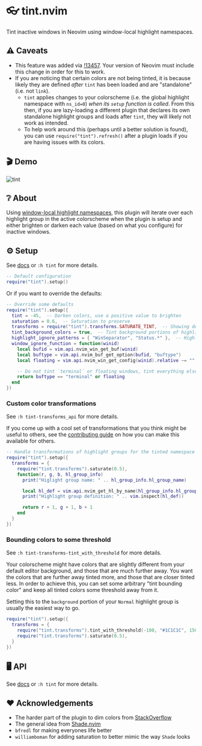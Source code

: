 # :eyeglasses: tint.nvim

Tint inactive windows in Neovim using window-local highlight namespaces.

## :warning: Caveats

- This feature was added via [!13457](https://github.com/neovim/neovim/pull/13457). Your version of Neovim must include this change in order for this to work.
- If you are noticing that certain colors are not being tinted, it is because likely they are defined _after_ `tint` has been loaded and are "standalone" (i.e. not `link`).
  - `tint` applies changes to your colorscheme (i.e. the global highlight namespace with `ns_id=0`) _when its `setup` function is called_. From this then, if you are lazy-loading a different plugin that declares its own standalone highlight groups and loads after `tint`, they will likely not work as intended.
  - To help work around this (perhaps until a better solution is found), you can use `require("tint").refresh()` after a plugin loads if you are having issues with its colors.

## :clapper: Demo

![tint](https://user-images.githubusercontent.com/31262046/188242698-3588074d-176b-4926-834f-ab9cf6302cd2.gif)

## :grey_question: About

Using [window-local highlight namespaces](https://github.com/neovim/neovim/pull/13457), this plugin will iterate
over each highlight group in the active colorscheme when the plugin is setup and either brighten or darken each
value (based on what you configure) for inactive windows.

## :gear: Setup

See [docs](DOC.md) or `:h tint` for more details.

```lua
-- Default configuration
require("tint").setup()
```

Or if you want to override the defaults:

```lua
-- Override some defaults
require("tint").setup({
  tint = -45,  -- Darken colors, use a positive value to brighten
  saturation = 0.6,  -- Saturation to preserve
  transforms = require("tint").transforms.SATURATE_TINT,  -- Showing default behavior, but value here can be predefined set of transforms
  tint_background_colors = true,  -- Tint background portions of highlight groups
  highlight_ignore_patterns = { "WinSeparator", "Status.*" },  -- Highlight group patterns to ignore, see `string.find`
  window_ignore_function = function(winid)
    local bufid = vim.api.nvim_win_get_buf(winid)
    local buftype = vim.api.nvim_buf_get_option(bufid, "buftype")
    local floating = vim.api.nvim_win_get_config(winid).relative ~= ""

    -- Do not tint `terminal` or floating windows, tint everything else
    return buftype == "terminal" or floating
  end
})
```

### Custom color transformations

See `:h tint-transforms_api` for more details.

If you come up with a cool set of transformations that you think might be useful to others, see the [contributing guide](CONTRIBUTING.md) on how you can make this available for others.

```lua
-- Handle transformations of highlight groups for the tinted namespace yourself
require("tint").setup({
  transforms = {
    require("tint.transforms").saturate(0.5),
    function(r, g, b, hl_group_info)
      print("Higlight group name: " .. hl_group_info.hl_group_name)

      local hl_def = vim.api.nvim_get_hl_by_name(hl_group_info.hl_group_name)
      print("Highlight group definition: " .. vim.inspect(hl_def))

      return r + 1, g + 1, b + 1
    end
  }
})
```

### Bounding colors to some threshold

See `:h tint-transforms-tint_with_threshold` for more details.

Your colorscheme might have colors that are slightly different from your default editor background, and those that are much further away. You want the colors that are further away tinted
more, and those that are closer tinted less. In order to achieve this, you can set some arbitrary "tint bounding color" and keep all tinted colors some threshold away from it.

Setting this to the `background` portion of your `Normal` highlight group is usually the easiest way to go.

```lua
require("tint").setup({
  transforms = {
    require("tint.transforms").tint_with_threshold(-100, "#1C1C1C", 150),  -- Try to tint by `-100`, but keep all colors at least `150` away from `#1C1C1C`
    require("tint.transforms").saturate(0.5),
  }
})
```

## :desktop_computer: API

See [docs](DOC.md) or `:h tint` for more details.

## :heart: Acknowledgements

- The harder part of the plugin to dim colors from [StackOverflow](https://stackoverflow.com/questions/72424838/programmatically-lighten-or-darken-a-hex-color-in-lua-nvim-highlight-colors)
- The general idea from [Shade.nvim](https://github.com/sunjon/Shade.nvim)
- `bfredl` for making everyones life better
- `williamboman` for adding saturation to better mimic the way `Shade` looks

